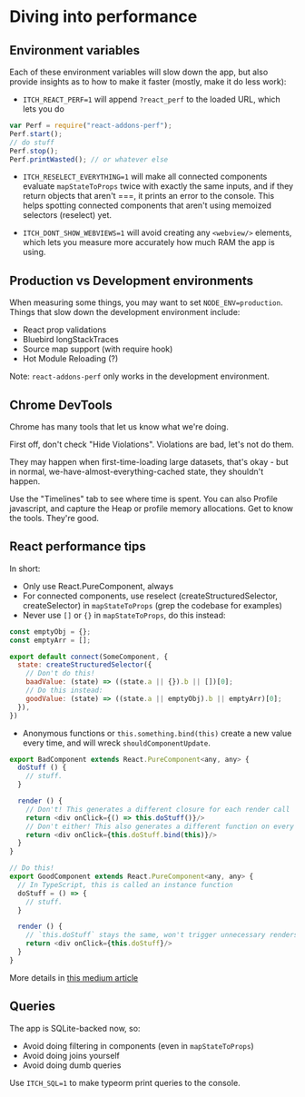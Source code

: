 
# Diving into performance

## Environment variables

Each of these environment variables will slow down the app, but also provide insights as to how
to make it faster (mostly, make it do less work):

  * `ITCH_REACT_PERF=1` will append `?react_perf` to the loaded URL, which lets you do

```javascript
var Perf = require("react-addons-perf");
Perf.start();
// do stuff
Perf.stop();
Perf.printWasted(); // or whatever else
```

  * `ITCH_RESELECT_EVERYTHING=1` will make all connected components evaluate `mapStateToProps`
  twice with exactly the same inputs, and if they return objects that aren't ===, it prints an error
  to the console. This helps spotting connected components that aren't using memoized selectors (reselect) yet.

  * `ITCH_DONT_SHOW_WEBVIEWS=1` will avoid creating any `<webview/>` elements, which lets you measure more
  accurately how much RAM the app is using.

## Production vs Development environments

When measuring some things, you may want to set `NODE_ENV=production`. Things that slow down the development
environment include:

  * React prop validations
  * Bluebird longStackTraces
  * Source map support (with require hook)
  * Hot Module Reloading (?)

Note: `react-addons-perf` only works in the development environment.

## Chrome DevTools

Chrome has many tools that let us know what we're doing.

First off, don't check "Hide Violations". Violations are bad, let's not do them.

They may happen when first-time-loading large datasets, that's okay - but in normal,
we-have-almost-everything-cached state, they shouldn't happen.

Use the "Timelines" tab to see where time is spent. You can also Profile javascript,
and capture the Heap or profile memory allocations. Get to know the tools. They're good.

## React performance tips

In short:

  * Only use React.PureComponent, always
  * For connected components, use reselect (createStructuredSelector, createSelector)
  in `mapStateToProps` (grep the codebase for examples)
  * Never use `[]` or `{}` in `mapStateToProps`, do this instead:

```javascript
const emptyObj = {};
const emptyArr = [];

export default connect(SomeComponent, {
  state: createStructuredSelector({
    // Don't do this!
    baadValue: (state) => ((state.a || {}).b || [])[0];
    // Do this instead:
    goodValue: (state) => ((state.a || emptyObj).b || emptyArr)[0];
  }),
})
```

  * Anonymous functions or `this.something.bind(this)` create a new value every time,
  and will wreck `shouldComponentUpdate`.

```javascript
export BadComponent extends React.PureComponent<any, any> {
  doStuff () {
    // stuff.
  }

  render () {
    // Don't! This generates a different closure for each render call
    return <div onClick={() => this.doStuff()}/>
    // Don't either! This also generates a different function on every render
    return <div onClick={this.doStuff.bind(this)}/>
  }
}

// Do this!
export GoodComponent extends React.PureComponent<any, any> {
  // In TypeScript, this is called an instance function
  doStuff = () => {
    // stuff.
  }

  render () {
    // `this.doStuff` stays the same, won't trigger unnecessary renders
    return <div onClick={this.doStuff}/>
  }
}
```

More details in [this medium article](https://medium.com/@esamatti/react-js-pure-render-performance-anti-pattern-fb88c101332f)

## Queries

The app is SQLite-backed now, so:

  * Avoid doing filtering in components (even in `mapStateToProps`)
  * Avoid doing joins yourself
  * Avoid doing dumb queries

Use `ITCH_SQL=1` to make typeorm print queries to the console.
